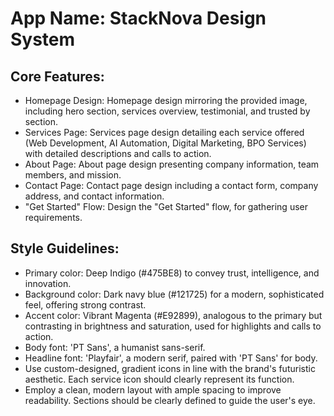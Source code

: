 # **App Name**: StackNova Design System

## Core Features:

- Homepage Design: Homepage design mirroring the provided image, including hero section, services overview, testimonial, and trusted by section.
- Services Page: Services page design detailing each service offered (Web Development, AI Automation, Digital Marketing, BPO Services) with detailed descriptions and calls to action.
- About Page: About page design presenting company information, team members, and mission.
- Contact Page: Contact page design including a contact form, company address, and contact information.
- "Get Started" Flow: Design the "Get Started" flow, for gathering user requirements.

## Style Guidelines:

- Primary color: Deep Indigo (#475BE8) to convey trust, intelligence, and innovation.
- Background color: Dark navy blue (#121725) for a modern, sophisticated feel, offering strong contrast.
- Accent color: Vibrant Magenta (#E92899), analogous to the primary but contrasting in brightness and saturation, used for highlights and calls to action.
- Body font: 'PT Sans', a humanist sans-serif.
- Headline font: 'Playfair', a modern serif, paired with 'PT Sans' for body.
- Use custom-designed, gradient icons in line with the brand's futuristic aesthetic. Each service icon should clearly represent its function.
- Employ a clean, modern layout with ample spacing to improve readability. Sections should be clearly defined to guide the user's eye.
